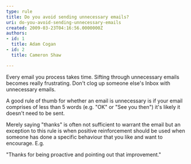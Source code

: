 ```yaml
---
type: rule
title: Do you avoid sending unnecessary emails?
uri: do-you-avoid-sending-unnecessary-emails
created: 2009-03-23T04:16:56.0000000Z
authors:
- id: 1
  title: Adam Cogan
- id: 2
  title: Cameron Shaw

---
```


 
​Every email you process takes time. Sifting through unnecessary emails becomes really frustrating. Don't clog up someone else's Inbox with unnecessary emails.
 
​A good rule of thumb for whether an email is unnecessary is if your email comprises of less than 5 words (e.g. "OK" or "See you then") it's likely it doesn't need to be sent.

Merely saying "thanks" is often not sufficient to warrant the email but an exception to this rule is when positive reinforcement should be used when someone has done a specific ​behaviour that you like and want to encourage. E.g.

"Thanks for being proactive and pointing out that improvement."

